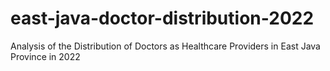 # east-java-doctor-distribution-2022
Analysis of the Distribution of Doctors as Healthcare Providers in East Java Province in 2022
